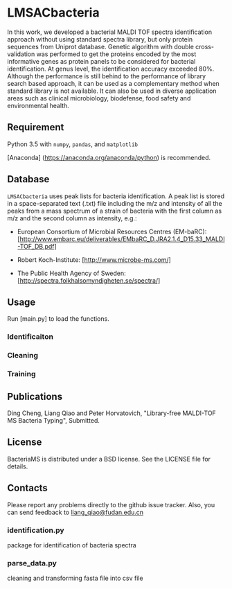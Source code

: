 # LMSACbacteria
In this work, we developed a bacterial MALDI TOF spectra identification approach without using standard spectra library, but only protein sequences from Uniprot database. Genetic algorithm with double cross-validation was performed to get the proteins encoded by the most informative genes as protein panels to be considered for bacterial identification. At genus level, the identification accuracy exceeded 80%. Although the performance is still behind to the performance of library search based approach, it can be used as a complementary method when standard library is not available. It can also be used in diverse application areas such as clinical microbiology, biodefense, food safety and environmental health.
## Requirement
Python 3.5 with `numpy`, `pandas`, and `matplotlib` 

[Anaconda] (https://anaconda.org/anaconda/python) is recommended.

## Database
`LMSACbacteria` uses peak lists for bacteria identification. A peak list is stored in a space-separated text (.txt) file including the m/z and intensity of all the peaks from a mass spectrum of a strain of bacteria with the first column as m/z and the second column as intensity, e.g.:

- European Consortium of Microbial Resources Centres (EM-baRC): [http://www.embarc.eu/deliverables/EMbaRC_D.JRA2.1.4_D15.33_MALDI-TOF_DB.pdf]

- Robert Koch-Institute: [http://www.microbe-ms.com/]

- The Public Health Agency of Sweden: [http://spectra.folkhalsomyndigheten.se/spectra/]

## Usage
Run [main.py] to load the functions.
### Identificaiton

### Cleaning

### Training

## Publications
Ding Cheng, Liang Qiao and Peter Horvatovich, "Library-free MALDI-TOF MS Bacteria Typing", Submitted.

## License

BacteriaMS is distributed under a BSD license. See the LICENSE file for details.

## Contacts

Please report any problems directly to the github issue tracker. Also, you can send feedback to liang_qiao@fudan.edu.cn


### identification.py
package for identification of bacteria spectra
### parse_data.py
cleaning and transforming fasta file into csv file
